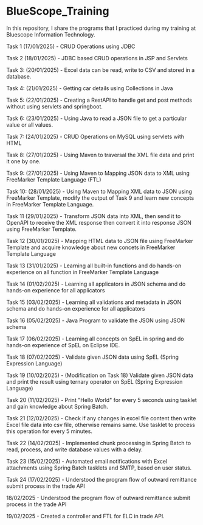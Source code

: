 # BlueScope_Training
In this repository, I share the programs that I practiced during my training at Bluescope Information Technology.

Task 1 (17/01/2025) - CRUD Operations using JDBC

Task 2 (18/01/2025) - JDBC based CRUD operations in JSP and Servlets

Task 3: (20/01/2025) - Excel data can be read, write to CSV and stored in a database.

Task 4: (21/01/2025) - Getting car details using Collections in Java

Task 5: (22/01/2025) - Creating a RestAPI to handle get and post methods without using servlets and springboot.

Task 6: (23/01/2025) - Using Java to read a JSON file to get a particular value or all values.

Task 7: (24/01/2025) - CRUD Operations on MySQL using servlets with HTML

Task 8: (27/01/2025) - Using Maven to traversal the XML file data and print it one by one.

Task 9: (27/01/2025) - Using Maven to Mapping JSON data to XML using FreeMarker Template Language (FTL)

Task 10: (28/01/2025) - Using Maven to Mapping XML data to JSON using FreeMarker Template, modify the output of Task 9 and learn new concepts in FreeMarker Template Language.

Task 11 (29/01/2025) - Transform JSON data into XML, then send it to OpenAPI to receive the XML response then convert it into response JSON using FreeMarker Template.

Task 12 (30/01/2025) - Mapping HTML data to JSON file using FreeMarker Template and acquire knowledge about new concets in FreeMarker Template Language

Task 13 (31/01/2025) - Learning all built-in functions and do hands-on experience on all function in FreeMarker Template Language

Task 14 (01/02/2025) - Learning all applicators in JSON schema and do hands-on experience for all applicators

Task 15 (03/02/2025) - Learning all validations and metadata in JSON schema and do hands-on experience for all applicators

Task 16 (05/02/2025) - Java Program to validate the JSON using JSON schema

Task 17 (06/02/2025) - Learning all concepts on SpEL in spring and do hands-on experience of SpEL on Eclipse IDE.

Task 18 (07/02/2025) - Validate given JSON data using SpEL (Spring Expression Language)

Task 19 (10/02/2025) - (Modification on Task 18) Validate given JSON data and print the result using ternary operator on SpEL (Spring Expression Language)

Task 20 (11/02/2025) - Print "Hello World" for every 5 seconds using tasklet and gain knowledge about Spring Batch.

Task 21 (12/02/2025) - Check if any changes in excel file content then write Excel file data into csv file, otherwise remains same. Use tasklet to process this operation for every 5 minutes.

Task 22 (14/02/2025) - Implemented chunk processing in Spring Batch to read, process, and write database values with a delay.

Task 23 (15/02/2025) - Automated email notifications with Excel attachments using Spring Batch tasklets and SMTP, based on user status.

Task 24 (17/02/2025) - Understood the program flow of outward remittance submit process in the trade API

18/02/2025 - Understood the program flow of outward remittance submit process in the trade API

19/02/2025 - Created a controller and FTL for ELC in trade API.